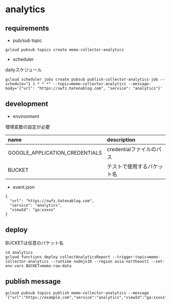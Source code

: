 # analytics

## requirements

- pub/sub topic

```
gcloud pubsub topics create memo-collector-analytics
```


- scheduler

dailyスケジュール

```
gcloud scheduler jobs create pubsub publish-collector-analytics-job --schedule="1 1 * * *" --topic=memo-collector-analytics --message-body='{"url": "https://swfz.hatenablog.com", "service": "analytics"}'
```

## development

- environment

環境変数の設定が必要

| name | description |
|:-|:-|
| GOOGLE_APPLICATION_CREDENTIALS | credentialファイルのパス |
| BUCKET | テストで使用するバケット名 |

- event.json

```
{
  "url": "https://swfz.hatenablog.com",
  "service": "analytics",
  "viewId": "ga:xxxxx"
}
```

## deploy

BUCKETは任意のバケット名

```
cd analytics
gcloud functions deploy collectAnalyticsReport --trigger-topic=memo-collector-analytics --runtime nodejs10 --region asia-northeast1 --set-env-vars BUCKET=memo-raw-data
```

## publish message

```
gcloud pubsub topics publish memo-collector-analytics --message '{"url":"https://example.com","service":"analytics","viewId":"ga:xxxxx"}'
```
